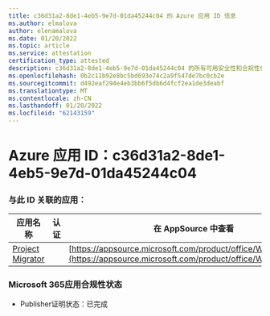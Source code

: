 ```yaml
---
title: c36d31a2-8de1-4eb5-9e7d-01da45244c04 的 Azure 应用 ID 信息
ms.author: elmalova
author: elenamalova
ms.date: 01/20/2022
ms.topic: article
ms.service: attestation
certification_type: attested
description: c36d31a2-8de1-4eb5-9e7d-01da45244c04 的所有可用安全性和合规性信息。
ms.openlocfilehash: 0b2c11b92e8bc5bd693e74c2a9f547de7bc0cb2e
ms.sourcegitcommit: d492eaf294e4eb3bb6f5db6d4fcf2ea1de3deabf
ms.translationtype: MT
ms.contentlocale: zh-CN
ms.lasthandoff: 01/20/2022
ms.locfileid: "62143159"
---
```

# <a name="azure-app-id-c36d31a2-8de1-4eb5-9e7d-01da45244c04"></a>Azure 应用 ID：c36d31a2-8de1-4eb5-9e7d-01da45244c04


### <a name="apps-associated-with-this-id"></a>与此 ID 关联的应用：
| **应用名称** | **认证** | **在 AppSource 中查看** |
|--------------|---------------|-----------------------|
| [Project Migrator](https://docs.microsoft.com/microsoft-365-app-certification/forward/WA200003160) |  | [https://appsource.microsoft.com/product/office/WA200003160](https://appsource.microsoft.com/product/office/WA200003160) |

### <a name="microsoft-365-app-compliance-status"></a>Microsoft 365应用合规性状态
- Publisher证明状态：已完成
